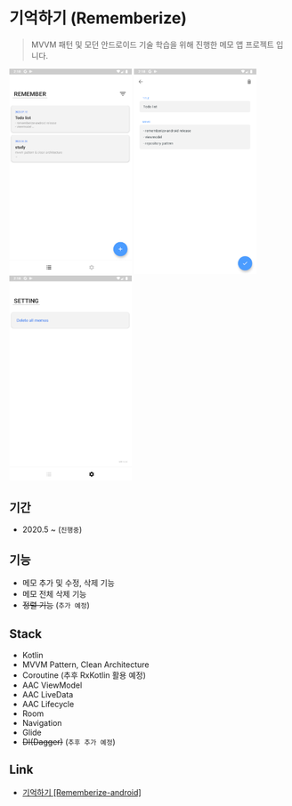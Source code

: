 # 기억하기 (Rememberize)
> MVVM 패턴 및 모던 안드로이드 기술 학습을 위해 진행한 메모 앱 프로젝트 입니다.

<img src="../photo/rememberize_main.png" width="220">
<img src="../photo/rememberize_memo.png" width="220">
<img src="../photo/rememberize_setting.png" width="220">  

## 기간 
- 2020.5 ~  (`진행중`)

## 기능 
- 메모 추가 및 수정, 삭제 기능
- 메모 전체 삭제 기능
- ~~정렬 기능~~ (`추가 예정`)

## Stack
- Kotlin
- MVVM Pattern, Clean Architecture
- Coroutine (추후 RxKotlin 활용 예정)
- AAC ViewModel
- AAC LiveData
- AAC Lifecycle
- Room
- Navigation
- Glide
- ~~DI(Dagger)~~ (`추후 추가 예정`)

## Link
- [기억하기 [Rememberize-android]](https://github.com/Team-LazyRabbit/rememberize-android)